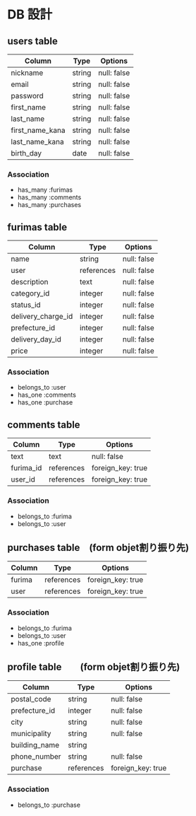 # DB 設計

## users table

| Column             | Type                | Options                 |
|--------------------|---------------------|-------------------------|
| nickname           | string              | null: false             |
| email              | string              | null: false             |
| password           | string              | null: false             |
| first_name         | string              | null: false             |
| last_name          | string              | null: false             |
| first_name_kana    | string              | null: false             |
| last_name_kana     | string              | null: false             |
| birth_day          | date                | null: false             |

### Association

* has_many :furimas
* has_many :comments
* has_many :purchases

## furimas table

| Column                              | Type       | Options           |
|-------------------------------------|------------|-------------------|
| name                                | string     | null: false       |
| user                                | references | null: false       |
| description                         | text       | null: false       |
| category_id                         | integer    | null: false       |
| status_id                           | integer    | null: false       |
| delivery_charge_id                  | integer    | null: false       |
| prefecture_id                       | integer    | null: false       |
| delivery_day_id                     | integer    | null: false       |
| price                               | integer    | null: false       |

### Association
- belongs_to :user
- has_one :comments
- has_one :purchase

## comments table

| Column      | Type       | Options           |
|-------------|------------|-------------------|
| text        | text       | null: false       |
| furima_id   | references | foreign_key: true |
| user_id     | references | foreign_key: true |

### Association

- belongs_to :furima
- belongs_to :user

## purchases table　(form objet割り振り先)

| Column      | Type       | Options           |
|-------------|------------|-------------------|
| furima      | references | foreign_key: true |
| user        | references | foreign_key: true |

### Association

- belongs_to :furima
- belongs_to :user
- has_one :profile

## profile table　　(form objet割り振り先)

| Column             | Type                | Options                 |
|--------------------|---------------------|-------------------------|
| postal_code        | string              | null: false             |
| prefecture_id      | integer             | null: false             |
| city               | string              | null: false             |
| municipality       | string              | null: false             |
| building_name      | string              |                         |
| phone_number       | string              | null: false             |
| purchase           | references          | foreign_key: true       |

### Association

- belongs_to :purchase